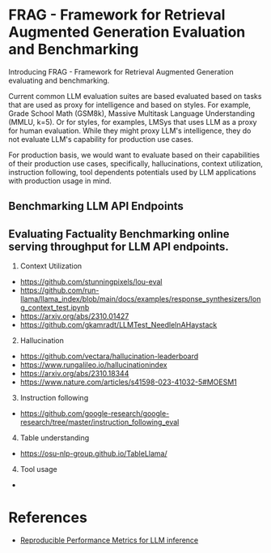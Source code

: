 # FRAG - Framework for Retrieval Augmented Generation Evaluation and Benchmarking

Introducing FRAG - Framework for Retrieval Augmented Generation evaluating and benchmarking.

Current common LLM evaluation suites are based evaluated based on tasks that are used as proxy for intelligence and based on styles. For example, Grade School Math (GSM8k), Massive Multitask Language Understanding (MMLU, k=5). Or for styles, for examples, LMSys that uses LLM as a proxy for human evaluation. While they might proxy LLM's intelligence, they do not evaluate LLM's capability for production use cases.

For production basis, we would want to evaluate based on their capabilities of their production use cases, specifically, hallucinations, context utilization, instruction following, tool dependents potentials used by LLM applications with production usage in mind.

## Benchmarking LLM API Endpoints



## Evaluating Factuality Benchmarking online serving throughput for LLM API endpoints.



1. Context Utilization
- https://github.com/stunningpixels/lou-eval
- https://github.com/run-llama/llama_index/blob/main/docs/examples/response_synthesizers/long_context_test.ipynb
- https://arxiv.org/abs/2310.01427
- https://github.com/gkamradt/LLMTest_NeedleInAHaystack


2. Hallucination
- https://github.com/vectara/hallucination-leaderboard
- https://www.rungalileo.io/hallucinationindex
- https://arxiv.org/abs/2310.18344
- https://www.nature.com/articles/s41598-023-41032-5#MOESM1

3. Instruction following
- https://github.com/google-research/google-research/tree/master/instruction_following_eval

4. Table understanding
- https://osu-nlp-group.github.io/TableLlama/

4. Tool usage
-

# References

- [Reproducible Performance Metrics for LLM inference](https://www.anyscale.com/blog/reproducible-performance-metrics-for-llm-inference)
